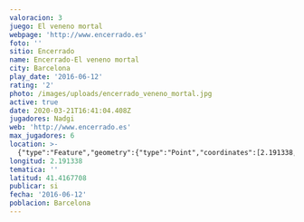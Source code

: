 ```yaml
---
valoracion: 3
juego: El veneno mortal
webpage: 'http://www.encerrado.es'
foto: ''
sitio: Encerrado
name: Encerrado-El veneno mortal
city: Barcelona
play_date: '2016-06-12'
rating: '2'
photo: /images/uploads/encerrado_veneno_mortal.jpg
active: true
date: 2020-03-21T16:41:04.408Z
jugadores: Nadgi
web: 'http://www.encerrado.es'
max_jugadores: 6
location: >-
  {"type":"Feature","geometry":{"type":"Point","coordinates":[2.191338,41.4167708]}}
longitud: 2.191338
tematica: ''
latitud: 41.4167708
publicar: si
fecha: '2016-06-12'
poblacion: Barcelona
---
```

